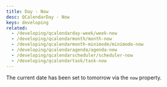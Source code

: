 ```yaml
---
title: Day - Now
desc: QCalendarDay - Now
keys: developing
related:
  - /developing/qcalendarday-week/week-now
  - /developing/qcalendarmonth/month-now
  - /developing/qcalendarmonth-minimode/minimode-now
  - /developing/qcalendaragenda/agenda-now
  - /developing/qcalendarscheduler/scheduler-now
  - /developing/qcalendartask/task-now
---
```

The current date has been set to tomorrow via the `now` property.

<example-viewer
  title="Now"
  file="DayNow"
  codepen-title="QCalendarDay"
/>
